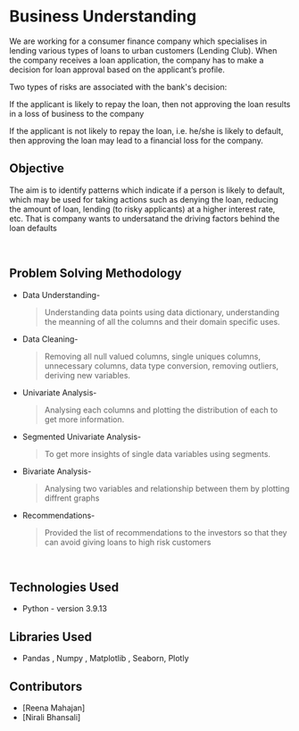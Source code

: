 # Business Understanding
We are working for a consumer finance company which specialises in lending various types of loans to urban customers (Lending Club). When the company receives a loan application, the company has to make a decision for loan approval based on the applicant’s profile.

Two types of risks are associated with the bank's decision:

If the applicant is likely to repay the loan, then not approving the loan results in a loss of business to the company

If the applicant is not likely to repay the loan, i.e. he/she is likely to default, then approving the loan may lead to a financial loss for the company.

## Objective

The aim is to identify patterns which indicate if a person is likely to default, which may be used for taking actions such as denying the loan, reducing the amount of loan, lending (to risky applicants) at a higher interest rate, etc. That is company wants to undersatand the driving factors behind the loan defaults

<br>

## Problem Solving Methodology
* Data Understanding-
    > Understanding data points using data dictionary, understanding the meanning of all the columns and their domain specific uses.
* Data Cleaning-
    > Removing all null valued columns, single uniques columns, unnecessary columns, data type conversion, removing outliers, deriving new variables.
* Univariate Analysis-
    > Analysing each columns and plotting the distribution of each to get more information.
* Segmented Univariate Analysis-
    > To get more insights of single data variables using segments.
* Bivariate Analysis-
    > Analysing two variables and relationship between them by plotting diffrent graphs
* Recommendations-
    > Provided the list of recommendations to the investors so that they can avoid giving loans to high risk customers

<br>

## Technologies Used
- Python - version 3.9.13

## Libraries Used
- Pandas , Numpy , Matplotlib , Seaborn, Plotly

## Contributors
* [Reena Mahajan]
* [Nirali Bhansali]
